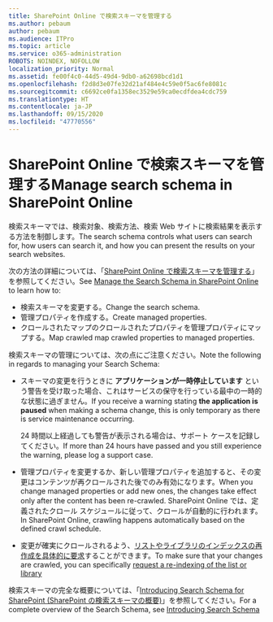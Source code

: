 ```yaml
---
title: SharePoint Online で検索スキーマを管理する
ms.author: pebaum
author: pebaum
ms.audience: ITPro
ms.topic: article
ms.service: o365-administration
ROBOTS: NOINDEX, NOFOLLOW
localization_priority: Normal
ms.assetid: fe00f4c0-44d5-49d4-9db0-a62698bcd1d1
ms.openlocfilehash: f2d8d3e07fe32d21af484e4c59e0f5ac6fe8081c
ms.sourcegitcommit: c6692ce0fa1358ec3529e59ca0ecdfdea4cdc759
ms.translationtype: HT
ms.contentlocale: ja-JP
ms.lasthandoff: 09/15/2020
ms.locfileid: "47770556"
---
```

# <a name="manage-search-schema-in-sharepoint-online"></a><span data-ttu-id="c3ade-102">SharePoint Online で検索スキーマを管理する</span><span class="sxs-lookup"><span data-stu-id="c3ade-102">Manage search schema in SharePoint Online</span></span>

<span data-ttu-id="c3ade-103">検索スキーマでは、検索対象、検索方法、検索 Web サイトに検索結果を表示する方法を制御します。</span><span class="sxs-lookup"><span data-stu-id="c3ade-103">The search schema controls what users can search for, how users can search it, and how you can present the results on your search websites.</span></span> 

<span data-ttu-id="c3ade-104">次の方法の詳細については、「[SharePoint Online で検索スキーマを管理する](https://docs.microsoft.com/sharepoint/manage-search-schema)」を参照してください。</span><span class="sxs-lookup"><span data-stu-id="c3ade-104">See [Manage the Search Schema in SharePoint Online](https://docs.microsoft.com/sharepoint/manage-search-schema) to learn how to:</span></span> 
- <span data-ttu-id="c3ade-105">検索スキーマを変更する。</span><span class="sxs-lookup"><span data-stu-id="c3ade-105">Change the search schema.</span></span>
- <span data-ttu-id="c3ade-106">管理プロパティを作成する。</span><span class="sxs-lookup"><span data-stu-id="c3ade-106">Create managed properties.</span></span>
- <span data-ttu-id="c3ade-107">クロールされたマップのクロールされたプロパティを管理プロパティにマップする。</span><span class="sxs-lookup"><span data-stu-id="c3ade-107">Map crawled map crawled properties to managed properties.</span></span>

<span data-ttu-id="c3ade-108">検索スキーマの管理については、次の点にご注意ください。</span><span class="sxs-lookup"><span data-stu-id="c3ade-108">Note the following in regards to managing your Search Schema:</span></span>

- <span data-ttu-id="c3ade-109">スキーマの変更を行うときに **アプリケーションが一時停止しています** という警告を受け取った場合、これはサービスの保守を行っている最中の一時的な状態に過ぎません。</span><span class="sxs-lookup"><span data-stu-id="c3ade-109">If you receive a warning stating **the application is paused** when making a schema change, this is only temporary as there is service maintenance occurring.</span></span> 

    <span data-ttu-id="c3ade-110">24 時間以上経過しても警告が表示される場合は、サポート ケースを記録してください。</span><span class="sxs-lookup"><span data-stu-id="c3ade-110">If more than 24 hours have passed and you still experience the warning, please log a support case.</span></span>
- <span data-ttu-id="c3ade-111">管理プロパティを変更するか、新しい管理プロパティを追加すると、その変更はコンテンツが再クロールされた後でのみ有効になります。</span><span class="sxs-lookup"><span data-stu-id="c3ade-111">When you change managed properties or add new ones, the changes take effect only after the content has been re-crawled.</span></span> <span data-ttu-id="c3ade-112">SharePoint Online では、定義されたクロール スケジュールに従って、クロールが自動的に行われます。</span><span class="sxs-lookup"><span data-stu-id="c3ade-112">In SharePoint Online, crawling happens automatically based on the defined crawl schedule.</span></span>
- <span data-ttu-id="c3ade-113">変更が確実にクロールされるよう、[リストやライブラリのインデックスの再作成を具体的に要求](https://docs.microsoft.com/sharepoint/manage-search-schema#request-re-indexing-of-a-document-library-or-list)することができます。</span><span class="sxs-lookup"><span data-stu-id="c3ade-113">To make sure that your changes are crawled, you can specifically [request a re-indexing of the list or library](https://docs.microsoft.com/sharepoint/manage-search-schema#request-re-indexing-of-a-document-library-or-list)</span></span> 

<span data-ttu-id="c3ade-114">検索スキーマの完全な概要については、「[Introducing Search Schema for SharePoint (SharePoint の検索スキーマの概要)](https://blogs.technet.microsoft.com/tothesharepoint/2012/11/25/introducing-search-schema-for-sharepoint-2013/)」を参照してください。</span><span class="sxs-lookup"><span data-stu-id="c3ade-114">For a complete overview of the Search Schema, see [Introducing Search Schema](https://blogs.technet.microsoft.com/tothesharepoint/2012/11/25/introducing-search-schema-for-sharepoint-2013/)</span></span> 


